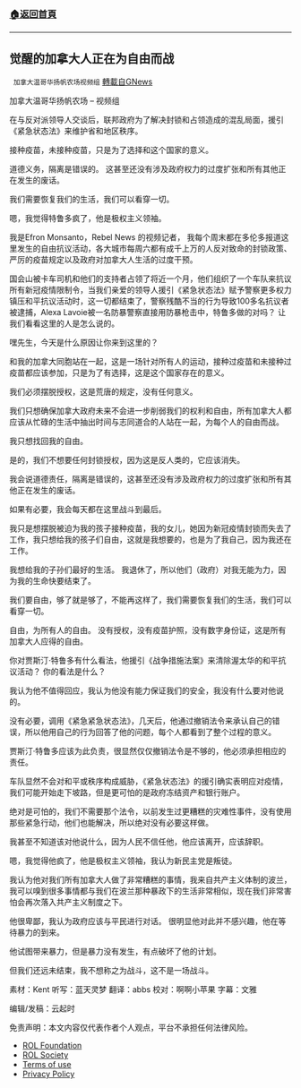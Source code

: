 ###  [:house:返回首頁](https://github.com/ourhimalayas/txt)
---


## 觉醒的加拿大人正在为自由而战
` 加拿大温哥华扬帆农场视频组` [轉載自GNews](https://gnews.org/zh-hans/2124137/)

加拿大温哥华扬帆农场 – 视频组

在与反对派领导人交谈后，联邦政府为了解决封锁和占领造成的混乱局面，援引《紧急状态法》来维护省和地区秩序。

接种疫苗，未接种疫苗，只是为了选择和这个国家的意义。

道德义务，隔离是错误的。 这甚至还没有涉及政府权力的过度扩张和所有其他正在发生的废话。

我们需要恢复我们的生活，我们可以看穿一切。

嗯，我觉得特鲁多疯了，他是极权主义领袖。

我是Efron Monsanto，Rebel News 的视频记者， 我每个周末都在多伦多报道这里发生的自由抗议活动，各大城市每周六都有成千上万的人反对致命的封锁政策、严厉的疫苗规定以及政府对加拿大人生活的过度干预。

国会山被卡车司机和他们的支持者占领了将近一个月，他们组织了一个车队来抗议所有新冠疫情限制令，当我们亲爱的领导人援引《紧急状态法》赋予警察更多权力镇压和平抗议活动时，这一切都结束了，警察残酷不当的行为导致100多名抗议者被逮捕，Alexa Lavoie被一名防暴警察直接用防暴枪击中，特鲁多做的对吗？ 让我们看看这里的人是怎么说的。

嘿先生，今天是什么原因让你来到这里的？

和我的加拿大同胞站在一起，这是一场针对所有人的运动，接种过疫苗和未接种过疫苗都应该参加，只是为了有选择，这是这个国家存在的意义。

我们必须摆脱授权，这是荒唐的规定，没有任何意义。

我们只想确保加拿大政府未来不会进一步削弱我们的权利和自由，所有加拿大人都应该从忙碌的生活中抽出时间与志同道合的人站在一起，为每个人的自由而战。

我只想找回我的自由。

是的，我们不想要任何封锁授权，因为这是反人类的，它应该消失。

我会说道德责任，隔离是错误的，这甚至还没有涉及政府权力的过度扩张和所有其他正在发生的废话。

如果有必要，我会每天都在这里战斗到最后。

我只是想摆脱被迫为我的孩子接种疫苗，我的女儿，她因为新冠疫情封锁而失去了工作，我只想给我的孩子们自由，这就是我想要的，也是为了我自己，因为我还在工作。

我想给我的子孙们最好的生活。 我退休了，所以他们（政府）对我无能为力，因为我的生命快要结束了。

我们要自由，够了就是够了，不能再这样了，我们需要恢复我们的生活，我们可以看穿一切。

自由，为所有人的自由。 没有授权，没有疫苗护照，没有数字身份证，这是所有加拿大人应得的自由。

你对贾斯汀·特鲁多有什么看法，他援引《战争措施法案》来清除渥太华的和平抗议活动？ 你的看法是什么？

我认为他不值得回应，我认为他没有能力保证我们的安全，我没有什么要对他说的。

没有必要，调用《紧急紧急状态法》，几天后，他通过撤销法令来承认自己的错误，所以他用自己的行为回答了他的问题，每个人都看到了整个过程的意义。

贾斯汀·特鲁多应该为此负责，很显然仅仅撤销法令是不够的，他必须承担相应的责任。

车队显然不会对和平或秩序构成威胁，《紧急状态法》的援引确实表明应对疫情，我们可能开始走下坡路，但是更可怕的是政府冻结资产和银行账户。

绝对是可怕的，我们不需要那个法令，以前发生过更糟糕的灾难性事件，没有使用那些紧急行动，他们也能解决，所以绝对没有必要这样做。

我甚至不知道该对他说什么，因为人民不信任他，他应该离开，应该辞职。

嗯，我觉得他疯了，他是极权主义领袖，我认为新民主党是叛徒。

我认为他对我们所有加拿大人做了非常糟糕的事情，我来自共产主义体制的波兰，我可以嗅到很多事情都与我们在波兰那种暴政下的生活非常相似，现在我们非常害怕会再次落入共产主义制度之下。

他很卑鄙，我认为政府应该与平民进行对话。 很明显他对此并不感兴趣，他在等待暴力的到来。

他试图带来暴力，但是暴力没有发生，有点破坏了他的计划。

但我们还远未结束，我不想称之为战斗，这不是一场战斗。

素材：Kent
听写：蓝天灵梦
翻译：abbs
校对：啊啊小苹果
字幕：文雅

编辑/发稿：云起时

 

免责声明：本文内容仅代表作者个人观点，平台不承担任何法律风险。

- [ROL Foundation](https://rolfoundation.org/)
- [ROL Society](https://rolsociety.org/)
- [Terms of use](https://gnews.org/terms-of-use-3/)
- [Privacy Policy](https://gnews.org/privacy-policy/)
